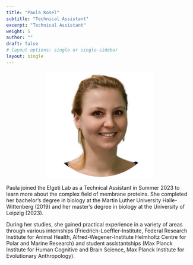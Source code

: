 ```yaml
---
title: "Paula Kosel"
subtitle: "Technical Assistant"
excerpt: "Technical Assistant"
weight: 5
author: ""
draft: false
# layout options: single or single-sidebar
layout: single
---
```

<center>
<img src="featured.jpg" alt="Paula" style="width:290px;height:290px;">
</center>

Paula joined the Elgeti Lab as a Technical Assistant in Summer 2023 to learn more about the complex field of membrane proteins. She completed her bachelor’s degree in biology at the Martin Luther University Halle-Wittenberg (2019) and her master’s degree in biology at the University of Leipzig (2023).

During her studies, she gained practical experience in a variety of areas through various internships (Friedrich-Loeffler-Institute, Federal Research Institute for Animal Health, Alfred-Wegener-Institute Helmholtz Centre for Polar and Marine Research) and student assistantships (Max Planck Institute for Human Cognitive and Brain Science, Max Planck Institute for Evolutionary Anthropology).
